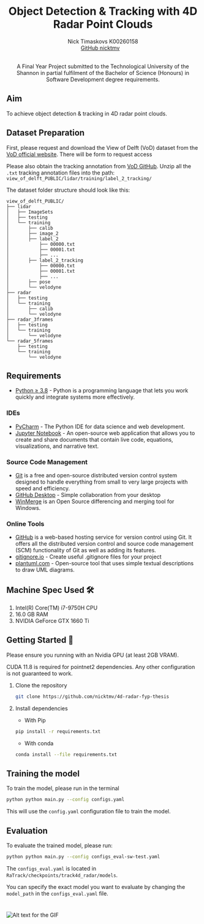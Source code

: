 <p align="center">
  <strong>
    <h1 align="center">Object Detection & Tracking with 4D Radar Point Clouds</h1>
  </strong>
</p>
<p align="center">
   Nick Timaskovs K00260158
   <br>
  <a href='https://github.com/nicktmv' target='_blank'>GitHub nicktmv</a>&emsp;
</p>
<p align="center">
  <br>
A Final Year Project submitted to the Technological University of the Shannon in partial fulfilment of the Bachelor of Science (Honours) in Software Development degree requirements.</p>


## Aim
To achieve object detection & tracking in 4D radar point clouds.

## Dataset Preparation

First, please request and download the View of Delft (VoD) dataset from the [VoD official website](https://tudelft-iv.github.io/view-of-delft-dataset/).
There will be form to request access

Please also obtain the tracking annotation from [VoD GitHub](https://tudelft-iv.github.io/view-of-delft-dataset/docs/ANNOTATION.html). Unzip all the `.txt` tracking annotation files into the path: `view_of_delft_PUBLIC/lidar/training/label_2_tracking/`

The dataset folder structure should look like this:

```
view_of_delft_PUBLIC/
├── lidar
│   ├── ImageSets
│   ├── testing
│   └── training
│       ├── calib
│       ├── image_2
│       ├── label_2
│           ├── 00000.txt
│           ├── 00001.txt
│           ├── ...
│       ├── label_2_tracking
│           ├── 00000.txt
│           ├── 00001.txt
│           ├── ...
│       ├── pose
│       └── velodyne
├── radar
│   ├── testing
│   └── training
│       ├── calib
│       └── velodyne
├── radar_3frames
│   ├── testing
│   └── training
│       └── velodyne
└── radar_5frames
    ├── testing
    └── training
        └── velodyne
```
## Requirements

* [Python &ge; 3.8](https://www.python.org/downloads/) - Python is a programming language that lets you work quickly and integrate systems more effectively.

### IDEs

* [PyCharm](https://www.jetbrains.com/pycharm/) - The Python IDE for data science and web development.
* [Jupyter Notebook](https://jupyter.org/) - An open-source web application that allows you to create and share documents that contain live code, equations, visualizations, and narrative text.

### Source Code Management

* [Git](https://git-scm.com/) is a free and open-source distributed version control system designed to handle everything from small to very large projects with speed and efficiency.
* [GitHub Desktop](https://desktop.github.com/) - Simple collaboration from your desktop
* [WinMerge](https://winmerge.org/) is an Open Source differencing and merging tool for Windows.

### Online Tools

* [GitHub](https://www.github.com) is a web-based hosting service for version control using Git. It offers all the distributed version control and source code management (SCM) functionality of Git as well as adding its features.
* [gitignore.io](https://www.toptal.com/developers/gitignore) - Create useful .gitignore files for your project
* [plantuml.com](https://plantuml.com/) - Open-source tool that uses simple textual descriptions to draw UML diagrams.

## Machine Spec Used 🛠️
1. Intel(R) Core(TM) i7-9750H CPU
2. 16.0 GB RAM
3. NVIDIA GeForce GTX 1660 Ti

## Getting Started 🚀
Please ensure you running with an Nvidia GPU (at least 2GB VRAM).

CUDA 11.8 is required for pointnet2 dependencies. Any other configuration is not guaranteed to work.


1. Clone the repository

    ```bash
    git clone https://github.com/nicktmv/4d-radar-fyp-thesis
    ```

2. Install dependencies
   * With Pip

   ```bash
   pip install -r requirements.txt
   ```

   * With conda

   ```bash
   conda install --file requirements.txt
   ```
## Training the model

To train the model, please run in the terminal

```bash
python python main.py --config configs.yaml
```
This will use the `config.yaml` configuration file to train the model.

## Evaluation
To evaluate the trained model, please run:
```bash
python python main.py --config configs_eval-sw-test.yaml
```
The `configs_eval.yaml` is located in `RaTrack/checkpoints/track4d_radar/models`.

You can specify the exact model you want to evaluate by changing the `model_path` in the `configs_eval.yaml` file.

#
![Alt text for the GIF](https://github.com/nicktmv/four-d-radar-thesis/blob/refactor/docs/images/4d-radar-track-predictions.gif)


